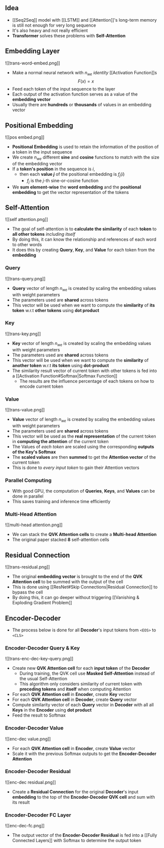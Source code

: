 ## Idea
- [[Seq2Seq]] model with [[LSTM]] and [[Attention]]'s long-term memory is still not enough for very long sequence
- It's also heavy and not really efficient
- **Transformer** solves these problems with **Self-Attention**
## Embedding Layer
![[trans-word-embed.png]]
- Make a normal neural network with $n_{we}$ *identity* [[Activation Function]]s $$F(x) = x$$
- Feed each token of the input sequence to the layer
- Each output of the activation function serves as a value of the **embedding vector**
- Usually there are **hundreds** or **thousands** of values in an embedding vector
## Positional Embedding
![[pos embed.png]]
- **Positional Embedding** is used to retain the information of the position of a token in the input sequence
- We create $n_{we}$ different **sine** and **cosine** functions to match with the size of the embedding vector
- If a **token's position** in the sequence is $i$, 
	- then each **value $j$** of the positional embedding is $f_j(i)$
		- $f_j$ is the $j$-th sine-or-cosine function
- We **sum element-wise** the **word embedding** and the **positional embedding** to get the vector representation of the tokens
## Self-Attention
![[self attention.png]]
- The goal of self-attention is to **calculate the similarity** of each **token** to **all other tokens** *including itself* 
- By doing this, it can know the relationship and references of each word to other words
- It does this by creating **Query**, **Key**, and **Value** for each token from the **embedding**
### Query
![[trans-query.png]]
- **Query** vector of length $n_{we}$ is created by scaling the embedding values with weight parameters
- The parameters used are **shared** across tokens
- This vector will be used when we want to compute the **similarity** of **its token** w.r.t **other tokens** using **dot product**
### Key
![[trans-key.png]]
- **Key** vector of length $n_{we}$ is created by scaling the embedding values with weight parameters
- The parameters used are **shared** across tokens
- This vector will be used when we want to compute the **similarity** of **another token** w.r.t **its token** using **dot-product**
- The similarity result vector of current token with other tokens is fed into a [[Activation Function#Softmax|Softmax Function]]
	- The results are the influence percentage of each tokens on how to encode current token
### Value
![[trans-value.png]]
- **Value** vector of length $n_{we}$ is created by scaling the embedding values with weight parameters
- The parameters used are **shared** across tokens
- This vector will be used as the **real representation** of the current token in **computing the attention** of the current token
- The Values of *each token* are scaled using the corresponding **outputs of the Key's Softmax**
- The **scaled values** are then **summed** to get the **Attention vector** of the current token
- This is done to *every input token* to gain their Attention vectors
### Parallel Computing
- With good GPU, the computation of **Queries**, **Keys**, and **Values** can be done in parallel
- This saves training and inference time efficiently
### Multi-Head Attention
![[multi-head attention.png]]
- We can stack the **QVK Attention cells** to create a **Multi-head Attention**
- The original paper stacked **8** self-attention cells
## Residual Connection
![[trans-residual.png]]
- The original **embedding vector** is brought to the end of the **QVK Attention cell** to be summed with the output of the cell
- This is done using [[ResNet#Skip Connections|Residual Connection]] to bypass the cell
- By doing this, it can go deeper without triggering [[Vanishing & Exploding Gradient Problem]]
## Encoder-Decoder
- The process below is done for all **Decoder**'s input tokens from `<EOS>` to `<CLS>`
### Encoder-Decoder Query & Key
![[trans-enc-dec-key-query.png]]
- Create new **QVK Attention cell** for each **input token** of the **Decoder**
	- During training, the QVK cell use **Masked Self-Attention** instead of the usual Self-Attention
	- This algorithm only considers similarity of current token with **preceding tokens** and **itself** when computing Attention
- For each **QVK Attention cell** in **Encoder**, create **Key** vector
- For each **QVK Attention cell** in **Decoder**, create **Query** vector
- Compute similarity vector of each **Query** vector in **Decoder** with all all **Keys** in the **Encoder** using **dot product** 
- Feed the result to Softmax
### Encoder-Decoder Value
![[enc-dec value.png]]
- For each **QVK Attention cell** in **Encoder**, create **Value** vector
- Scale it with the previous Softmax outputs to get the **Encoder-Decoder Attention**
### Encoder-Decoder Residual
![[enc-dec residual.png]]
- Create a **Residual Connection** for the original **Decoder**'s input **embedding** to the top of the **Encoder-Decoder QVK cell** and sum with its result
### Encoder-Decoder FC Layer
![[enc-dec-fc.png]]
- The output vector of the **Encoder-Decoder Residual** is fed into a [[Fully Connected Layers]] with Softmax to determine the output token